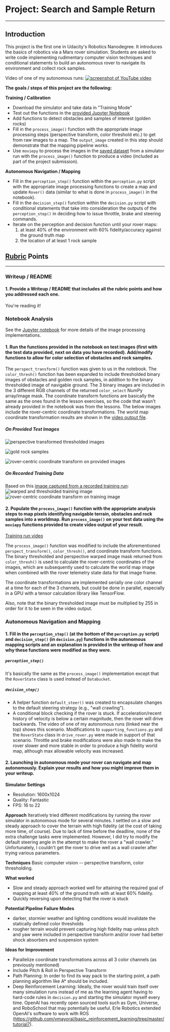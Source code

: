 # Project: Search and Sample Return
---
## Introduction

This project is the first one in Udacity's Robotics Nanodegree. It introduces the basics of robotics via a Mars rover 
simulation. Students are asked to write code implementing rudimentary computer vision techniques and conditional 
statements to build an autonomous rover to navigate its environment and collect rock samples.

Video of one of my autonomous runs:
[![screenshot of YouTube video](screenshots/youtube.png)](https://youtu.be/fy8zEbEmJFs "Autonomous Run")

**The goals / steps of this project are the following:**  

**Training / Calibration**  

* Download the simulator and take data in "Training Mode"
* Test out the functions in the [provided Jupyter Notebook](code/Rover_Project_Test_Notebook.ipynb)
* Add functions to detect obstacles and samples of interest (golden rocks)
* Fill in the `process_image()` function with the appropriate image processing steps (perspective transform, color threshold etc.) to get from raw images to a map.  The `output_image` created in this step should demonstrate that the mapping pipeline works.
* Use `moviepy` to process the images in the [saved dataset](training/) from a simulator run with the `process_image()` function to produce a video (included as part of the project submission).

**Autonomous Navigation / Mapping**

* Fill in the `perception_step()` function within the `perception.py` script with the appropriate image processing functions to create a map and update `Rover()` data (similar to what is done in `process_image()` in the notebook). 
* Fill in the `decision_step()` function within the `decision.py` script with conditional statements that take into consideration the outputs of the `perception_step()` in deciding how to issue throttle, brake and steering commands. 
* Iterate on the perception and decision function until your rover maps:
  1. at least 40% of the environment with 60% fidelity/accuracy against the ground truth map
  2. the location of at least 1 rock sample

## [Rubric](https://review.udacity.com/#!/rubrics/916/view) Points
---
### Writeup / README

#### 1. Provide a Writeup / README that includes all the rubric points and how you addressed each one. 

You're reading it!

### Notebook Analysis

See the [Jupyter notebook](code/Rover_Project_Test_Notebook.ipynb) for more details of the image processing 
implementations.

#### 1. Run the functions provided in the notebook on test images (first with the test data provided, next on data you have recorded). Add/modify functions to allow for color selection of obstacles and rock samples.

The `perspect_transform()` function was given to us in the notebook. The `color_thresh()` function has been expanded to 
include thresholded binary images of obstacles and golden rock samples, in addition to the binary thresholded image of 
navigable ground. The 3 binary images are included in the 3 different RGB channels of the returned `color_select` NumPy 
array/image mask. The coordinate transform functions are basically the same as the ones found in the lesson exercises, 
so the code that wasn't already provided in the notebook was from the lessons. The below images include the 
rover-centric coordinate transformations. The world map coordinate transformation results are shown in the 
[video output file](output/test_mapping.mp4).

##### On Provided Test Images
![perspective transformed thresholded images](screenshots/warpedThresholded.png)

![gold rock samples](screenshots/thresholdedGoldRocks.png)

![rover-centric coordinate transform on provided images](screenshots/coordinateTransformProvidedImage.png)

##### On Recorded Training Data
Based on this [image captured from a recorded training run](recorded_images/rock_obstacles.jpg):
![warped and thresholded training image](screenshots/trainingScreenshotProcessing.png)
![rover-centric coordinate transform on training image](screenshots/coordinateTransformOnTrainingRunImage.png)

#### 2. Populate the `process_image()` function with the appropriate analysis steps to map pixels identifying navigable terrain, obstacles and rock samples into a worldmap.  Run `process_image()` on your test data using the `moviepy` functions provided to create video output of your result. 
[Training run video](output/test_mapping.mp4)

The `process_image()` function was modified to include the aforementioned `perspect_transform()`, `color_thresh()`, and 
coordinate transform functions. The binary thresholded and perspective warped image mask returned from `color_thresh()` 
is used to calculate the rover-centric coordinates of the images, which are subsequently used to calculate the world 
map image when combined with the rover telemetry state data for that image frame.

The coordinate transformations are implemented serially one color channel at a time for each of the 3 channels, but 
could be done in parallel, especially in a GPU with a tensor calculation library like TensorFlow.

Also, note that the binary thresholded image must be multiplied by 255 in order for it to be seen in the video output. 

### Autonomous Navigation and Mapping

#### 1. Fill in the `perception_step()` (at the bottom of the `perception.py` script) and `decision_step()` (in `decision.py`) functions in the autonomous mapping scripts and an explanation is provided in the writeup of how and why these functions were modified as they were.

##### `perception_step()`
It's basically the same as the `process_image()` implementation except that the `RoverState` class is used instead of 
`Databucket`.

##### `decision_step()`
* A helper function `default_steer()` was created to encapsulate changes to the default steering strategy (e.g., 
"wall crawling").
* A conditional block checking if the rover is stuck. If acceleration/recent history of velocity is below a certain 
magnitude, then the rover will drive backwards. The video of one of my autonomous runs (linked near the top) shows this 
scenario. Modifications to `supporting_functions.py` and the `RoverState` class in `drive_rover.py` were made in support 
of that scenario. Throttle and brake modifications were also made to make the rover slower and more stable in order to 
produce a high fidelity world map, although max allowable velocity was increased.

#### 2. Launching in autonomous mode your rover can navigate and map autonomously.  Explain your results and how you might improve them in your writeup.  

**Simulator Settings**
* Resolution: 1600x1024
* Quality: Fantastic
* FPS: 16 to 22

**Approach**
Iteratively tried different modifications by running the rover simulator in autonomous mode for several minutes. I 
settled on a slow and steady approach to cover the terrain with high fidelity (at the cost of taking more time, of 
course). Due to lack of time before the deadline, none of the extra challenge tasks were implemented. However, I did try 
to modify the default steering angle in the attempt to make the rover a "wall crawler." Unfortunately, I couldn't get 
the rover to drive well as a wall crawler after trying various parameters.

**Techniques**
Basic computer vision -- perspective transform, color thresholding.

**What worked**
* Slow and steady approach worked well for attaining the required goal of mapping at least 40% of the ground truth with at least 60% fidelity.
* Quickly reversing upon detecting that the rover is stuck

**Potential Pipeline Failure Modes**
* darker, stormier weather and lighting conditions would invalidate the statically defined color thresholds
* rougher terrain would prevent capturing high fidelity map unless pitch and yaw were included in perspective transform and/or rover had better shock absorbers and suspension system

**Ideas for Improvement**
* Parallelize coordinate transformations across all 3 color channels (as previously mentioned)
* Include Pitch & Roll in Perspective Transform
* Path Planning: In order to find its way pack to the starting point, a path planning algorithm like A* should be included.
* Deep Reinforcement Learning: Ideally, the rover would train itself over many simulation runs instead of me as the learning agent having to hard-code rules in `decision.py` and starting the simulator myself every time. OpenAI has recently open sourced tools such as Gym, Universe, and RoboSchool that may potentially be useful. Erle Robotics extended OpenAI's software to work with ROS (https://github.com/vmayoral/basic_reinforcement_learning/tree/master/tutorial7).
